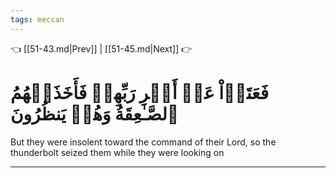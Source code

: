 ```yaml
---
tags: meccan
---
```


👈 [[51-43.md|Prev]] | [[51-45.md|Next]] 👉

# فَعَتَوۡاْ عَنۡ أَمۡرِ رَبِّهِمۡ فَأَخَذَتۡهُمُ ٱلصَّـٰعِقَةُ وَهُمۡ يَنظُرُونَ

But they were insolent toward the command of their Lord, so the thunderbolt seized them while they were looking on

---


